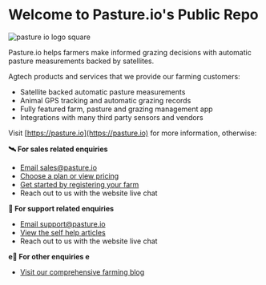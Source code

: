 # Welcome to Pasture.io's Public Repo

![pasture io logo square](https://user-images.githubusercontent.com/8731020/172323684-9130e4a8-5d1d-4b1e-84ab-e09d277045c7.jpg)

Pasture.io helps farmers make informed grazing decisions with automatic pasture measurements backed by satellites.

Agtech products and services that we provide our farming customers:
* Satellite backed automatic pasture measurements
* Animal GPS tracking and automatic grazing records
* Fully featured farm, pasture and grazing management app
* Integrations with many third party sensors and vendors

Visit [https://pasture.io](https://pasture.io) for more information, otherwise:

**🛰 For sales related enquiries**
* [Email sales@pasture.io](mailto:sales@pasture.io)
* [Choose a plan or view pricing](https://pasture.io/plans)
* [Get started by registering your farm](https://pasture.io/plans/new)
* Reach out to us with the website live chat

**👥 For support related enquiries**
* [Email support@pasture.io](mailto:support@pasture.io)
* [View the self help articles](https://help.pasture.io/)
* Reach out to us with the website live chat

**e🎠 For other enquiries e**
* [Visit our comprehensive farming blog](https://pasture.io/blog)

<!--

**Here are some ideas to get you started:**

🙋‍♀️ A short introduction - what is your organization all about?
🌈 Contribution guidelines - how can the community get involved?
👩‍💻 Useful resources - where can the community find your docs? Is there anything else the community should know?
🍿 Fun facts - what does your team eat for breakfast?
🧙 Remember, you can do mighty things with the power of [Markdown](https://docs.github.com/github/writing-on-github/getting-started-with-writing-and-formatting-on-github/basic-writing-and-formatting-syntax)
-->
